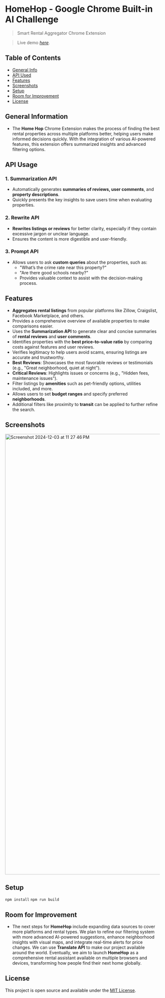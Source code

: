 # HomeHop - Google Chrome Built-in AI Challenge
> Smart Rental Aggregator Chrome Extension

> Live demo [_here_](https://www.example.com). <!-- If you have the project hosted somewhere, include the link here. -->

## Table of Contents
* [General Info](#general-information)
* [API Used](#api-usage)
* [Features](#features)
* [Screenshots](#screenshots)
* [Setup](#setup)
* [Room for Improvement](#room-for-improvement)
* [License](#license)

## General Information
- The **Home Hop** Chrome Extension makes the process of finding the best rental properties across multiple platforms better, helping users make informed decisions quickly. With the integration of various AI-powered features, this extension offers summarized insights and advanced filtering options.


## API Usage

### 1. **Summarization API**
- Automatically generates **summaries of reviews, user comments**, and **property descriptions**.
- Quickly presents the key insights to save users time when evaluating properties.

### 2. **Rewrite API**
- **Rewrites listings or reviews** for better clarity, especially if they contain excessive jargon or unclear language.
- Ensures the content is more digestible and user-friendly.

### 3. **Prompt API**
- Allows users to ask **custom queries** about the properties, such as:
  - "What’s the crime rate near this property?"
  - "Are there good schools nearby?"
  - Provides valuable context to assist with the decision-making process.

## Features
- **Aggregates rental listings** from popular platforms like Zillow, Craigslist, Facebook Marketplace, and others.
- Provides a comprehensive overview of available properties to make comparisons easier.
- Uses the **Summarization API** to generate clear and concise summaries of **rental reviews** and **user comments**.
- Identifies properties with the **best price-to-value ratio** by comparing costs against features and user reviews.
- Verifies legitimacy to help users avoid scams, ensuring listings are accurate and trustworthy.
- **Best Reviews**: Showcases the most favorable reviews or testimonials (e.g., "Great neighborhood, quiet at night").
- **Critical Reviews**: Highlights issues or concerns (e.g., "Hidden fees, maintenance issues").
- Filter listings by **amenities** such as pet-friendly options, utilities included, and more.
- Allows users to set **budget ranges** and specify preferred **neighborhoods**.
- Additional filters like proximity to **transit** can be applied to further refine the search.


## Screenshots
<img width="1436" alt="Screenshot 2024-12-03 at 11 27 46 PM" src="https://github.com/user-attachments/assets/7e2b731f-251d-4202-ba4a-045708ccfe7c">

## Setup
`npm install`
`npm run build`

## Room for Improvement
- The next steps for **HomeHop** include expanding data sources to cover more platforms and rental types. We plan to refine our filtering system with more advanced AI-powered suggestions, enhance neighborhood insights with visual maps, and integrate real-time alerts for price changes. We can use **Translate API** to make our project available around the world. Eventually, we aim to launch **HomeHop** as a comprehensive rental assistant available on multiple browsers and devices, transforming how people find their next home globally.


## License
This project is open source and available under the [MIT License](https://github.com/HomeHop/HomeHop?tab=MIT-1-ov-file).
